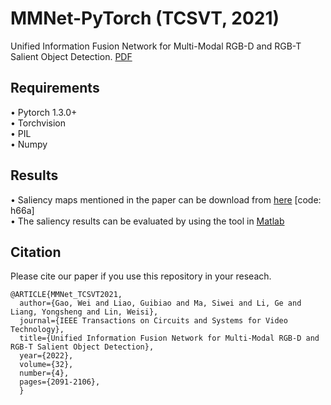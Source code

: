 # MMNet-PyTorch (TCSVT, 2021)
Unified Information Fusion Network for Multi-Modal RGB-D and RGB-T Salient Object Detection. [PDF](https://ieeexplore.ieee.org/document/9439490)

## Requirements
•	Pytorch 1.3.0+   
•	Torchvision   
•	PIL   
•	Numpy   

## Results
•	Saliency maps mentioned in the paper can be download from [here](https://pan.baidu.com/s/1aEOSRSOEDloITsBbjqiGKQ ) [code: h66a]  
•	The saliency results can be evaluated by using the tool in [Matlab](http://dpfan.net/d3netbenchmark/)  

## Citation
Please cite our paper if you use this repository in your reseach.
```
@ARTICLE{MMNet_TCSVT2021,
  author={Gao, Wei and Liao, Guibiao and Ma, Siwei and Li, Ge and Liang, Yongsheng and Lin, Weisi},
  journal={IEEE Transactions on Circuits and Systems for Video Technology}, 
  title={Unified Information Fusion Network for Multi-Modal RGB-D and RGB-T Salient Object Detection}, 
  year={2022},  
  volume={32},
  number={4},
  pages={2091-2106},
  }
```
